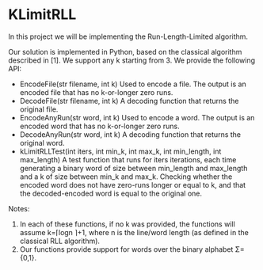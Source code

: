 # KLimitRLL
In this project we will be implementing the Run-Length-Limited algorithm.

Our solution is implemented in Python, based on the classical algorithm described in [1]. We support any k starting from 3.
We provide the following API:
- EncodeFile(str filename, int k)
 Used to encode a file. The output is an encoded file that has no k-or-longer zero runs.
- DecodeFile(str filename, int k)
A decoding function that returns the original file.
- EncodeAnyRun(str word, int k)
Used to encode a word. The output is an encoded word that has no k-or-longer zero runs. 
- DecodeAnyRun(str word, int k)
A decoding function that returns the original word.
 - kLimitRLLTest(int iters, int min_k, int max_k, int min_length, int max_length)
A test function that runs for iters iterations, each time generating a binary word of size between min_length and max_length and a k of size between min_k and max_k. Checking whether the encoded word does not have zero-runs longer or equal to k, and that the decoded-encoded word is equal to the original one.


Notes:
1. In each of these functions, if no k was provided, the functions will assume k=⌈log⁡n ⌉+1, where n is the line/word length (as defined in the classical RLL algorithm).
2. Our functions provide support for words over the binary alphabet  Σ={0,1}.

